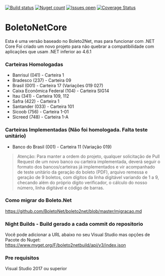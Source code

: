 ﻿[![Build status](https://ci.appveyor.com/api/projects/status/r9ovipu6yu7numn6?svg=true)](https://ci.appveyor.com/project/carloscds/boleto2net)
[![Nuget count](http://img.shields.io/nuget/v/BoletoNetCore.Net.svg)](http://www.nuget.org/packages/BoletoNetCore.Net/)
[![Issues open](https://img.shields.io/github/issues/BoletoNet/boletonetCore.svg)](https://huboard.com/BoletoNet/boletonetcore/)
[![Coverage Status](https://coveralls.io/repos/github/BoletoNet/boletonetcore/badge.svg?branch=master)](https://coveralls.io/github/BoletoNet/boletonetcore?branch=master)

# BoletoNetCore
Esta é uma versão baseado no Boleto2Net, mas para funcionar com .NET Core
Foi criado um novo projeto para não quebrar a compatibilidade com aplicações que usam .NET inferior ao 4.6.1

### Carteiras Homologadas
* Banrisul (041) - Carteira 1
* Bradesco (237) - Carteira 09
* Brasil (001) - Carteira 17 (Variações 019 027)
* Caixa Econômica Federal (104) - Carteira SIG14
* Itau (341) - Carteira 109, 112
* Safra (422) - Carteira 1
* Santander (033) - Carteira 101
* Sicoob (756) - Carteira 1-01
* Sicreed (748) - Carteira 1-A

### Carteiras Implementadas (Não foi homologada. Falta teste unitário)
* Banco do Brasil (001) - Carteira 11 (Variação 019)

> Atenção: Para manter a ordem do projeto, qualquer solicitação de Pull Request de um novo banco ou carteira implementada, deverá seguir o formato dos bancos/carteiras já implementados e vir acompanhado de teste unitário da geração do boleto (PDF), arquivo remessa e geração de 9 boletos, com dígitos da linha digitável variando de 1 a 9, checando além do próprio dígito verificador, o cálculo do nosso número, linha digitável e código de barras.

### Como migrar do Boleto.Net
https://github.com/BoletoNet/boleto2net/blob/master/migracao.md

### Night Builds - Build gerado a cada commit do repositorio
Você pode adicionar a URL abaixo no seu Visual Studio mas opções de Pacote do Nuget:
https://www.myget.org/F/boleto2netbuild/api/v3/index.json

### Pre requisitos
Visual Studio 2017 ou superior
